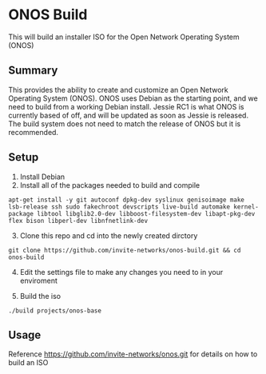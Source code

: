 # ONOS Build 
This will build an installer ISO for the Open Network Operating System (ONOS)

## Summary

This provides the ability to create and customize an Open Network Operating System (ONOS).  ONOS uses Debian as the starting point, and we need to build from a working Debian install.  Jessie RC1 is what ONOS is currently based of off, and will be updated as soon as Jessie is released.  The build system does not need to match the release of ONOS but it is recommended. 

## Setup

1. Install Debian
2. Install all of the packages needed to build and compile

```
apt-get install -y git autoconf dpkg-dev syslinux genisoimage make lsb-release ssh sudo fakechroot devscripts live-build automake kernel-package libtool libglib2.0-dev libboost-filesystem-dev libapt-pkg-dev flex bison libperl-dev libnfnetlink-dev
```

3. Clone this repo and cd into the newly created dirctory 

```
git clone https://github.com/invite-networks/onos-build.git && cd onos-build
```

4. Edit the settings file to make any changes you need to in your enviroment

5. Build the iso

```
./build projects/onos-base
```

## Usage

Reference https://github.com/invite-networks/onos.git for details on how to build an ISO
